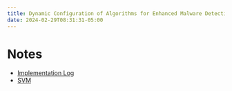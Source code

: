 ```yaml
---
title: Dynamic Configuration of Algorithms for Enhanced Malware Detection
date: 2024-02-29T08:31:31-05:00
---
```


# Notes
- [ Implementation Log](20240229190118-implementation-log.md)
- [ SVM](20231126225759-svm.md)